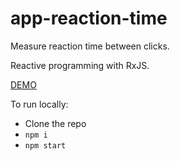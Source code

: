 # app-reaction-time

Measure reaction time between clicks.

Reactive programming with RxJS.

[DEMO](https://paimfp.github.io/app-reaction-time/)

To run locally:

* Clone the repo
* `npm i`
* `npm start`
